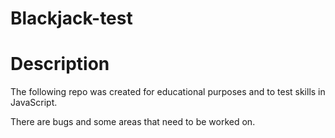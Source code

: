 # Blackjack-test

# Description

The following repo was created for educational purposes and to test skills in JavaScript.

There are bugs and some areas that need to be worked on.
